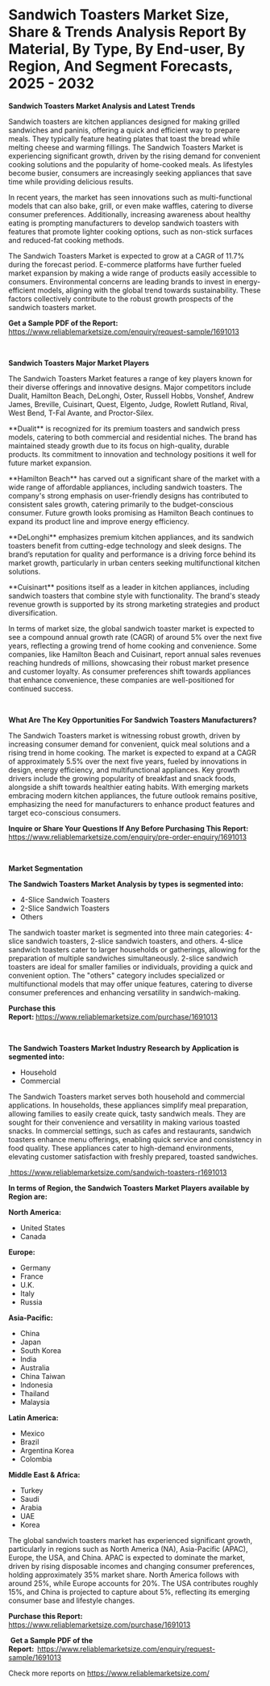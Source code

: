 <p><h1>Sandwich Toasters Market Size, Share & Trends Analysis Report By Material, By Type, By End-user, By Region, And Segment Forecasts, 2025 - 2032</h1></p><p><strong>Sandwich Toasters Market Analysis and Latest Trends</strong></p>
<p><p>Sandwich toasters are kitchen appliances designed for making grilled sandwiches and paninis, offering a quick and efficient way to prepare meals. They typically feature heating plates that toast the bread while melting cheese and warming fillings. The Sandwich Toasters Market is experiencing significant growth, driven by the rising demand for convenient cooking solutions and the popularity of home-cooked meals. As lifestyles become busier, consumers are increasingly seeking appliances that save time while providing delicious results.</p><p>In recent years, the market has seen innovations such as multi-functional models that can also bake, grill, or even make waffles, catering to diverse consumer preferences. Additionally, increasing awareness about healthy eating is prompting manufacturers to develop sandwich toasters with features that promote lighter cooking options, such as non-stick surfaces and reduced-fat cooking methods.</p><p>The Sandwich Toasters Market is expected to grow at a CAGR of 11.7% during the forecast period. E-commerce platforms have further fueled market expansion by making a wide range of products easily accessible to consumers. Environmental concerns are leading brands to invest in energy-efficient models, aligning with the global trend towards sustainability. These factors collectively contribute to the robust growth prospects of the sandwich toasters market.</p></p>
<p><strong>Get a Sample PDF of the Report:&nbsp;</strong> <a href="https://www.reliablemarketsize.com/enquiry/request-sample/1691013?utm_campaign=2042&utm_medium=2&utm_source=Github&utm_content=ia&utm_term=19022025&utm_id=sandwich-toasters">https://www.reliablemarketsize.com/enquiry/request-sample/1691013</a></p>
<p>&nbsp;</p>
<p><strong>Sandwich Toasters Major Market Players</strong></p>
<p><p>The Sandwich Toasters Market features a range of key players known for their diverse offerings and innovative designs. Major competitors include Dualit, Hamilton Beach, DeLonghi, Oster, Russell Hobbs, Vonshef, Andrew James, Breville, Cuisinart, Quest, Elgento, Judge, Rowlett Rutland, Rival, West Bend, T-Fal Avante, and Proctor-Silex.</p><p>**Dualit** is recognized for its premium toasters and sandwich press models, catering to both commercial and residential niches. The brand has maintained steady growth due to its focus on high-quality, durable products. Its commitment to innovation and technology positions it well for future market expansion.</p><p>**Hamilton Beach** has carved out a significant share of the market with a wide range of affordable appliances, including sandwich toasters. The company's strong emphasis on user-friendly designs has contributed to consistent sales growth, catering primarily to the budget-conscious consumer. Future growth looks promising as Hamilton Beach continues to expand its product line and improve energy efficiency.</p><p>**DeLonghi** emphasizes premium kitchen appliances, and its sandwich toasters benefit from cutting-edge technology and sleek designs. The brand’s reputation for quality and performance is a driving force behind its market growth, particularly in urban centers seeking multifunctional kitchen solutions.</p><p>**Cuisinart** positions itself as a leader in kitchen appliances, including sandwich toasters that combine style with functionality. The brand's steady revenue growth is supported by its strong marketing strategies and product diversification.</p><p>In terms of market size, the global sandwich toaster market is expected to see a compound annual growth rate (CAGR) of around 5% over the next five years, reflecting a growing trend of home cooking and convenience. Some companies, like Hamilton Beach and Cuisinart, report annual sales revenues reaching hundreds of millions, showcasing their robust market presence and customer loyalty. As consumer preferences shift towards appliances that enhance convenience, these companies are well-positioned for continued success.</p></p>
<p>&nbsp;</p>
<p><strong>What Are The Key Opportunities For Sandwich Toasters Manufacturers?</strong></p>
<p><p>The Sandwich Toasters market is witnessing robust growth, driven by increasing consumer demand for convenient, quick meal solutions and a rising trend in home cooking. The market is expected to expand at a CAGR of approximately 5.5% over the next five years, fueled by innovations in design, energy efficiency, and multifunctional appliances. Key growth drivers include the growing popularity of breakfast and snack foods, alongside a shift towards healthier eating habits. With emerging markets embracing modern kitchen appliances, the future outlook remains positive, emphasizing the need for manufacturers to enhance product features and target eco-conscious consumers.</p></p>
<p><strong>Inquire or Share Your Questions If Any Before Purchasing This Report:</strong> <a href="https://www.reliablemarketsize.com/enquiry/pre-order-enquiry/1691013?utm_campaign=2042&utm_medium=2&utm_source=Github&utm_content=ia&utm_term=19022025&utm_id=sandwich-toasters">https://www.reliablemarketsize.com/enquiry/pre-order-enquiry/1691013</a></p>
<p>&nbsp;</p>
<p><strong>Market Segmentation</strong></p>
<p><strong>The Sandwich Toasters Market Analysis by types is segmented into:</strong></p>
<p><ul><li>4-Slice Sandwich Toasters</li><li>2-Slice Sandwich Toasters</li><li>Others</li></ul></p>
<p><p>The sandwich toaster market is segmented into three main categories: 4-slice sandwich toasters, 2-slice sandwich toasters, and others. 4-slice sandwich toasters cater to larger households or gatherings, allowing for the preparation of multiple sandwiches simultaneously. 2-slice sandwich toasters are ideal for smaller families or individuals, providing a quick and convenient option. The "others" category includes specialized or multifunctional models that may offer unique features, catering to diverse consumer preferences and enhancing versatility in sandwich-making.</p></p>
<p><strong>Purchase this Report:&nbsp;</strong><a href="https://www.reliablemarketsize.com/purchase/1691013?utm_campaign=2042&utm_medium=2&utm_source=Github&utm_content=ia&utm_term=19022025&utm_id=sandwich-toasters">https://www.reliablemarketsize.com/purchase/1691013</a></p>
<p>&nbsp;</p>
<p><strong>The Sandwich Toasters Market Industry Research by Application is segmented into:</strong></p>
<p><ul><li>Household</li><li>Commercial</li></ul></p>
<p><p>The Sandwich Toasters market serves both household and commercial applications. In households, these appliances simplify meal preparation, allowing families to easily create quick, tasty sandwich meals. They are sought for their convenience and versatility in making various toasted snacks. In commercial settings, such as cafes and restaurants, sandwich toasters enhance menu offerings, enabling quick service and consistency in food quality. These appliances cater to high-demand environments, elevating customer satisfaction with freshly prepared, toasted sandwiches.</p></p>
<p><a href="https://www.reliablemarketsize.com/sandwich-toasters-r1691013?utm_campaign=2042&utm_medium=2&utm_source=Github&utm_content=ia&utm_term=19022025&utm_id=sandwich-toasters">&nbsp;https://www.reliablemarketsize.com/sandwich-toasters-r1691013</a></p>
<p><strong>In terms of Region, the Sandwich Toasters Market Players available by Region are:</strong></p>
<p>
    <p> <strong> North America: </strong>
        <ul>
            <li>United States</li>
            <li>Canada</li>
        </ul>
        </p> 
    <p> <strong> Europe: </strong>
        <ul>
            <li>Germany</li>
            <li>France</li>
            <li>U.K.</li>
            <li>Italy</li>
            <li>Russia</li>
        </ul>
        </p> 
    <p> <strong> Asia-Pacific: </strong>
        <ul>
            <li>China</li>
            <li>Japan</li>
            <li>South Korea</li>
            <li>India</li>
            <li>Australia</li>
            <li>China Taiwan</li>
            <li>Indonesia</li>
            <li>Thailand</li>
            <li>Malaysia</li>
        </ul>
        </p> 
    <p> <strong> Latin America: </strong>
        <ul>
            <li>Mexico</li>
            <li>Brazil</li>
            <li>Argentina Korea</li>
            <li>Colombia</li>
        </ul>
        </p> 
    <p> <strong> Middle East & Africa: </strong>
        <ul>
            <li>Turkey</li>
            <li>Saudi</li>
            <li>Arabia</li>
            <li>UAE</li>
            <li>Korea</li>
        </ul>
    </p>
    </p>
<p><p>The global sandwich toasters market has experienced significant growth, particularly in regions such as North America (NA), Asia-Pacific (APAC), Europe, the USA, and China. APAC is expected to dominate the market, driven by rising disposable incomes and changing consumer preferences, holding approximately 35% market share. North America follows with around 25%, while Europe accounts for 20%. The USA contributes roughly 15%, and China is projected to capture about 5%, reflecting its emerging consumer base and lifestyle changes.</p></p>
<p><strong>Purchase this Report: </strong><a href="https://www.reliablemarketsize.com/purchase/1691013?utm_campaign=2042&utm_medium=2&utm_source=Github&utm_content=ia&utm_term=19022025&utm_id=sandwich-toasters">https://www.reliablemarketsize.com/purchase/1691013</a></p>
<p>&nbsp;<strong>Get a Sample PDF of the Report:&nbsp;&nbsp;</strong><a href="https://www.reliablemarketsize.com/enquiry/request-sample/1691013?utm_campaign=2042&utm_medium=2&utm_source=Github&utm_content=ia&utm_term=19022025&utm_id=sandwich-toasters">https://www.reliablemarketsize.com/enquiry/request-sample/1691013</a></p>
<p><strong></strong></p>
<p>Check more reports on <a href="https://www.reliablemarketsize.com/?utm_campaign=2042&utm_medium=2&utm_source=Github&utm_content=ia&utm_term=19022025&utm_id=sandwich-toasters">https://www.reliablemarketsize.com/</a></p>